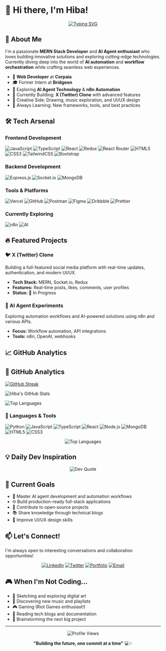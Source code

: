 # 👋 Hi there, I'm Hiba!

<div align="center">
  
[![Typing SVG](https://readme-typing-svg.herokuapp.com?font=Fira+Code&pause=1000&color=2E9EF7&center=true&vCenter=true&width=435&lines=MERN+Stack+Developer;AI+Agent+Enthusiast;Automation+Explorer;Creative+Problem+Solver)](https://git.io/typing-svg)

</div>

## 🚀 About Me

I'm a passionate **MERN Stack Developer** and **AI Agent enthusiast** who loves building innovative solutions and exploring cutting-edge technologies. Currently diving deep into the world of **AI automation** and **workflow orchestration** while crafting seamless web experiences.

- 💼 **Web Developer** at **Corpaia**
- 🎓 Former Intern at **Bridgeon**
- 🤖 Exploring **AI Agent Technology** & **n8n Automation**
- 🔨 Currently Building: **X (Twitter) Clone** with advanced features
- 🎨 Creative Side: Drawing, music exploration, and UI/UX design
- 🌱 Always Learning: New frameworks, tools, and best practices

## 🛠️ Tech Arsenal

### Frontend Development
![JavaScript](https://img.shields.io/badge/javascript-%23323330.svg?style=for-the-badge&logo=javascript&logoColor=%23F7DF1E)
![TypeScript](https://img.shields.io/badge/typescript-%23007ACC.svg?style=for-the-badge&logo=typescript&logoColor=white)
![React](https://img.shields.io/badge/react-%2320232a.svg?style=for-the-badge&logo=react&logoColor=%2361DAFB)
![Redux](https://img.shields.io/badge/redux-%23593d88.svg?style=for-the-badge&logo=redux&logoColor=white)
![React Router](https://img.shields.io/badge/React_Router-CA4245?style=for-the-badge&logo=react-router&logoColor=white)
![HTML5](https://img.shields.io/badge/html5-%23E34F26.svg?style=for-the-badge&logo=html5&logoColor=white)
![CSS3](https://img.shields.io/badge/css3-%231572B6.svg?style=for-the-badge&logo=css3&logoColor=white)
![TailwindCSS](https://img.shields.io/badge/tailwindcss-%2338B2AC.svg?style=for-the-badge&logo=tailwind-css&logoColor=white)
![Bootstrap](https://img.shields.io/badge/bootstrap-%238511FA.svg?style=for-the-badge&logo=bootstrap&logoColor=white)

### Backend Development
![Express.js](https://img.shields.io/badge/express.js-%23404d59.svg?style=for-the-badge&logo=express&logoColor=%2361DAFB)
![Socket.io](https://img.shields.io/badge/Socket.io-black?style=for-the-badge&logo=socket.io&badgeColor=010101)
![MongoDB](https://img.shields.io/badge/MongoDB-%234ea94b.svg?style=for-the-badge&logo=mongodb&logoColor=white)

### Tools & Platforms
![Vercel](https://img.shields.io/badge/vercel-%23000000.svg?style=for-the-badge&logo=vercel&logoColor=white)
![GitHub](https://img.shields.io/badge/github-%23121011.svg?style=for-the-badge&logo=github&logoColor=white)
![Postman](https://img.shields.io/badge/Postman-FF6C37?style=for-the-badge&logo=postman&logoColor=white)
![Figma](https://img.shields.io/badge/figma-%23F24E1E.svg?style=for-the-badge&logo=figma&logoColor=white)
![Dribbble](https://img.shields.io/badge/Dribbble-EA4C89?style=for-the-badge&logo=dribbble&logoColor=white)
![Prettier](https://img.shields.io/badge/prettier-%23F7B93E.svg?style=for-the-badge&logo=prettier&logoColor=black)

### Currently Exploring
![n8n](https://img.shields.io/badge/n8n-EA4B71?style=for-the-badge&logo=n8n&logoColor=white)
![AI](https://img.shields.io/badge/AI_Agents-00D9FF?style=for-the-badge&logo=artificial-intelligence&logoColor=white)

## 🔥 Featured Projects

### 🐦 X (Twitter) Clone
Building a full-featured social media platform with real-time updates, authentication, and modern UI/UX.
- **Tech Stack:** MERN, Socket.io, Redux
- **Features:** Real-time posts, likes, comments, user profiles
- **Status:** 🚧 In Progress

### 🤖 AI Agent Experiments
Exploring automation workflows and AI-powered solutions using n8n and various APIs.
- **Focus:** Workflow automation, API integrations
- **Tools:** n8n, OpenAI, webhooks

## 📈 GitHub Analytics

## 🧠 GitHub Analytics

[![GitHub Streak](https://streak-stats.demolab.com?user=hiba-0325&theme=tokyonight&hide_border=true)](https://git.io/streak-stats)

![Hiba's GitHub Stats](https://github-readme-stats.vercel.app/api?username=hiba-0325&show_icons=true&theme=tokyonight&hide_border=true)

![Top Languages](https://github-readme-stats.vercel.app/api/top-langs/?username=hiba-0325&layout=compact&theme=tokyonight&hide_border=true)

### 🐍 Languages & Tools
![Python](https://img.shields.io/badge/Python-3776AB?style=for-the-badge&logo=python&logoColor=white)
![JavaScript](https://img.shields.io/badge/JavaScript-F7DF1E?style=for-the-badge&logo=javascript&logoColor=black)
![TypeScript](https://img.shields.io/badge/TypeScript-3178C6?style=for-the-badge&logo=typescript&logoColor=white)
![React](https://img.shields.io/badge/React-61DAFB?style=for-the-badge&logo=react&logoColor=black)
![Node.js](https://img.shields.io/badge/Node.js-43853D?style=for-the-badge&logo=node-dot-js&logoColor=white)
![MongoDB](https://img.shields.io/badge/MongoDB-47A248?style=for-the-badge&logo=mongodb&logoColor=white)
![HTML5](https://img.shields.io/badge/HTML5-E34F26?style=for-the-badge&logo=html5&logoColor=white)
![CSS3](https://img.shields.io/badge/CSS3-1572B6?style=for-the-badge&logo=css3&logoColor=white)


<div align="center">
  
![Top Languages](https://github-readme-stats.vercel.app/api/top-langs/?username=hiba-0325&theme=radical&hide_border=true&include_all_commits=true&count_private=true&layout=compact&bg_color=0D1117)

</div>

## 💡 Daily Dev Inspiration

<div align="center">
  
![Dev Quote](https://quotes-github-readme.vercel.app/api?type=horizontal&theme=radical)

</div>

## 🎯 Current Goals

- 🚀 Master AI agent development and automation workflows
- 🌐 Build production-ready full-stack applications
- 🤝 Contribute to open-source projects
- 📚 Share knowledge through technical blogs
- 🎨 Improve UI/UX design skills

## 📫 Let's Connect!

I'm always open to interesting conversations and collaboration opportunities!

<div align="center">
  
[![LinkedIn](https://img.shields.io/badge/LinkedIn-0077B5?style=for-the-badge&logo=linkedin&logoColor=white)](https://linkedin.com/in/your-profile)
[![Twitter](https://img.shields.io/badge/Twitter-1DA1F2?style=for-the-badge&logo=twitter&logoColor=white)](https://twitter.com/your-handle)
[![Portfolio](https://img.shields.io/badge/Portfolio-FF5722?style=for-the-badge&logo=google-chrome&logoColor=white)](https://your-portfolio.com)
[![Email](https://img.shields.io/badge/Email-D14836?style=for-the-badge&logo=gmail&logoColor=white)](mailto:your-email@example.com)

</div>

## 🎮 When I'm Not Coding...

- 🎨 Sketching and exploring digital art
- 🎵 Discovering new music and playlists
- 🎮 Gaming (Riot Games enthusiast!)
- 📖 Reading tech blogs and documentation
- 🌟 Brainstorming the next big project

---

<div align="center">
  
![Profile Views](https://visitcount.itsvg.in/api?id=hiba-0325&icon=2&color=6)

**"Building the future, one commit at a time"** 💻✨

</div>

<!-- Crafted with ❤️ and lots of ☕ -->
<!-- Profile created with passion and GPRM (https://gprm.itsvg.in) -->
